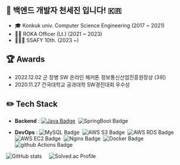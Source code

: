 ## 🌱 백엔드 개발자 천세진 입니다! 🇰🇷
- 🎓 Konkuk univ. Computer Science Engineering (2017 ~ 2021)
- 💂‍♂️ ROKA Officer (Lt.) (2021 ~ 2023)
- 🧑🏻‍💻 SSAFY 10th. (2023 ~)

## 🏆 Awards
- 2022.12.02 군 장병 SW 온라인 해커톤 정보통신산업진흥원장상 (3위)
- 2020.11.27 건국대학교 공과대학 SW경진대회 우수상

## ✏️ **Tech Stack** 

- **Backend** : 
[![Java Badge](https://img.shields.io/badge/Java-007396?style=flat&logo=Java&logoColor=white)](https://github.com/Jeongminyooa/Algorithm_Java)&nbsp;
![SpringBoot Badge](https://img.shields.io/badge/Spring&nbsp;Boot-6DB33F?style=flat&logo=springboot&logoColor=white)

- **DevOps** : 
![MySQL Badge](https://img.shields.io/badge/MySQL-4479A1?style=flat&logo=MySQL&logoColor=white)&nbsp;
![AWS S3 Badge](https://img.shields.io/badge/Amazon&nbsp;S3-569A31?style=flat&logo=AWS-S3&logoColor=white)&nbsp; 
![AWS RDS Badge](https://img.shields.io/badge/Amazon&nbsp;RDS-527FFF?style=flat&logo=AWS-RDS&logoColor=white)&nbsp; 
![AWS EC2 Badge](https://img.shields.io/badge/Amazon&nbsp;EC2-FF9900?style=flat&logo=AWS-EC2&logoColor=white)&nbsp; 
![Nginx Badge](https://img.shields.io/badge/NGINX-009639?style=flat&logo=NGINX&logoColor=white)&nbsp; 
![Docker Badge](https://img.shields.io/badge/Docker-2496ED?style=flat&logo=Docker&logoColor=white)&nbsp; 
![github Actions Badge](https://img.shields.io/badge/GitHub&nbsp;Actions-2088FF?style=flat&logo=GitHub-Actions&logoColor=white)&nbsp;

![GitHub stats](https://github-readme-stats.vercel.app/api?username=sejinnnnnn&show_icons=true) &nbsp;&nbsp;&nbsp; ![Solved.ac Profile](http://mazassumnida.wtf/api/generate_badge?boj=sejinnnnnn)    
